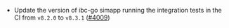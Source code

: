 - Update the version of ibc-go simapp running the
  integration tests in the CI from `v8.2.0` to `v8.3.1`
  ([\#4009](https://github.com/informalsystems/hermes/issues/4009))